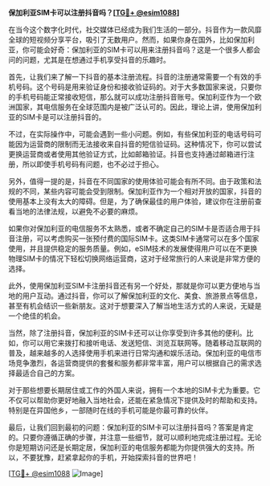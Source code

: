 **保加利亚SIM卡可以注册抖音吗？[[TG💪+ @esim1088](https://t.me/s/esim1088)]**

在当今这个数字化时代，社交媒体已经成为我们生活的一部分。抖音作为一款风靡全球的短视频分享平台，吸引了无数用户。然而，如果你身在国外，比如保加利亚，你可能会好奇：保加利亚的SIM卡可以用来注册抖音吗？这是一个很多人都会问的问题，尤其是在想通过手机享受抖音的乐趣时。

首先，让我们来了解一下抖音的基本注册流程。抖音的注册通常需要一个有效的手机号码。这个号码是用来验证身份和接收验证码的。对于大多数国家来说，只要你的手机号码能正常接收短信，那么就可以成功注册抖音账号。保加利亚作为一个欧洲国家，其电信服务在全球范围内是被广泛认可的。因此，理论上讲，使用保加利亚的SIM卡是可以注册抖音的。

不过，在实际操作中，可能会遇到一些小问题。例如，有些保加利亚的电话号码可能因为运营商的限制而无法接收来自抖音的短信验证码。这种情况下，你可以尝试更换运营商或者使用其他验证方式，比如邮箱验证。抖音也支持通过邮箱进行注册，所以即使手机号码有问题，也不必过于担心。

另外，值得一提的是，抖音在不同国家的使用体验可能会有所不同。由于政策和法规的不同，某些内容可能会受到限制。保加利亚作为一个相对开放的国家，抖音的使用基本上没有太大的障碍。但是，为了确保最佳的用户体验，建议你在注册前查看当地的法律法规，以避免不必要的麻烦。

如果你对保加利亚的电信服务不太熟悉，或者不确定自己的SIM卡是否适合用于抖音注册，可以考虑购买一张预付费的国际SIM卡。这类SIM卡通常可以在多个国家使用，并且提供稳定的服务质量。例如，eSIM技术的发展使得用户可以在不更换物理SIM卡的情况下轻松切换网络运营商，这对于经常旅行的人来说是非常方便的选择。

此外，使用保加利亚SIM卡注册抖音还有另一个好处，那就是你可以更方便地与当地的用户互动。通过抖音，你可以了解保加利亚的文化、美食、旅游景点等信息，甚至有机会结识一些新朋友。这对于想要深入了解当地生活方式的人来说，无疑是一个绝佳的机会。

当然，除了注册抖音，保加利亚的SIM卡还可以让你享受到许多其他的便利。比如，你可以用它来拨打和接听电话、发送短信、浏览互联网等。随着移动互联网的普及，越来越多的人选择使用手机来进行日常沟通和娱乐活动。保加利亚的电信市场竞争激烈，各运营商提供的套餐和服务都非常丰富，用户可以根据自己的需求选择最适合自己的方案。

对于那些想要长期居住或工作的外国人来说，拥有一个本地的SIM卡尤为重要。它不仅可以帮助你更好地融入当地社会，还能在紧急情况下提供及时的帮助和支持。特别是在异国他乡，一部随时在线的手机可能是你最可靠的伙伴。

最后，让我们回到最初的问题：保加利亚的SIM卡可以注册抖音吗？答案是肯定的。只要你遵循正确的步骤，并注意一些细节，就可以顺利地完成注册过程。无论你是短期访问还是长期定居，保加利亚的电信服务都能为你提供强大的支持。所以，不要犹豫，赶紧拿起你的手机，开始探索抖音的世界吧！

[[TG💪+ @esim1088](https://t.me/s/esim1088) ![Image](https://i.postimg.cc/4NQfJmqS/Snipaste-2025-05-13-00-14-12.png)]